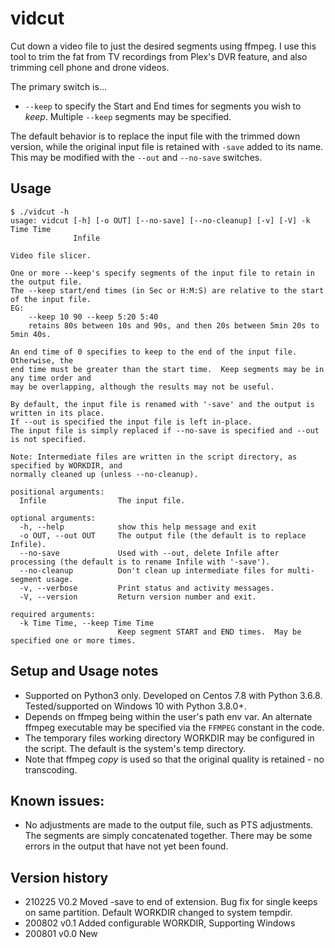 # vidcut

Cut down a video file to just the desired segments using ffmpeg.  I use this tool to trim the fat from TV recordings from Plex's DVR feature,
and also trimming cell phone and drone videos.

The primary switch is...
- `--keep` to specify the Start and End times for segments you wish to _keep_.  Multiple `--keep` segments may be specified.

The default behavior is to replace the input file with the trimmed down version, while the original input file is retained with `-save` added to its name.
This may be modified with the `--out` and `--no-save` switches.

## Usage
```
$ ./vidcut -h
usage: vidcut [-h] [-o OUT] [--no-save] [--no-cleanup] [-v] [-V] -k Time Time
              Infile

Video file slicer.

One or more --keep's specify segments of the input file to retain in the output file.
The --keep start/end times (in Sec or H:M:S) are relative to the start of the input file.
EG:
    --keep 10 90 --keep 5:20 5:40
    retains 80s between 10s and 90s, and then 20s between 5min 20s to 5min 40s.

An end time of 0 specifies to keep to the end of the input file.  Otherwise, the
end time must be greater than the start time.  Keep segments may be in any time order and
may be overlapping, although the results may not be useful.

By default, the input file is renamed with '-save' and the output is written in its place.
If --out is specified the input file is left in-place.
The input file is simply replaced if --no-save is specified and --out is not specified.

Note: Intermediate files are written in the script directory, as specified by WORKDIR, and
normally cleaned up (unless --no-cleanup).

positional arguments:
  Infile                The input file.

optional arguments:
  -h, --help            show this help message and exit
  -o OUT, --out OUT     The output file (the default is to replace Infile).
  --no-save             Used with --out, delete Infile after processing (the default is to rename Infile with '-save').
  --no-cleanup          Don't clean up intermediate files for multi-segment usage.
  -v, --verbose         Print status and activity messages.
  -V, --version         Return version number and exit.

required arguments:
  -k Time Time, --keep Time Time
                        Keep segment START and END times.  May be specified one or more times.
```

## Setup and Usage notes
- Supported on Python3 only.  Developed on Centos 7.8 with Python 3.6.8.  Tested/supported on Windows 10 with Python 3.8.0+.
- Depends on ffmpeg being within the user's path env var.  An alternate ffmpeg executable may be specified via the `FFMPEG` constant in the code.
- The temporary files working directory WORKDIR may be configured in the script.  The default is the system's temp directory.
- Note that ffmpeg _copy_ is used so that the original quality is retained - no transcoding.  

## Known issues:
- No adjustments are made to the output file, such as PTS adjustments.  The segments are simply concatenated together.  There may be some errors in the output that have not yet been found.

## Version history

- 210225 V0.2  Moved -save to end of extension.  Bug fix for single keeps on same partition.  Default WORKDIR changed to system tempdir.
- 200802 v0.1  Added configurable WORKDIR, Supporting Windows
- 200801 v0.0  New 
